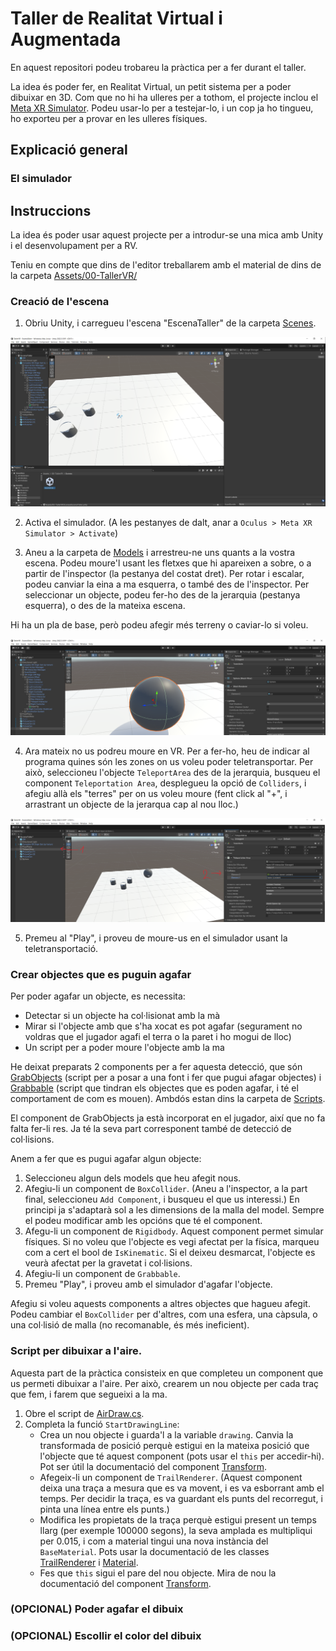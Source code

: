 # Taller de Realitat Virtual i Augmentada
En aquest repositori podeu trobareu la pràctica per a fer durant el taller.

La idea és poder fer, en Realitat Virtual, un petit sistema per a poder dibuixar en 3D. Com que no hi ha ulleres per a tothom, el projecte inclou el [Meta XR Simulator](https://developer.oculus.com/documentation/unity/xrsim-intro/). Podeu usar-lo per a testejar-lo, i un cop ja ho tingueu, ho exporteu per a provar en les ulleres físiques.

## Explicació general

### El simulador

## Instruccions
La idea és poder usar aquest projecte per a introdur-se una mica amb Unity i el desenvolupament per a RV.

Teniu en compte que dins de l'editor treballarem amb el material de dins de la carpeta [Assets/00-TallerVR/](./TallerVR/Assets/00-TallerVR/)

### Creació de l'escena
1. Obriu Unity, i carregueu l'escena "EscenaTaller" de la carpeta [Scenes](./TallerVR/Assets/00-TallerVR/Scenes/).

![](./Images/01-SeleccioEscena.png)

2. Activa el simulador. (A les pestanyes de dalt, anar a `Oculus > Meta XR Simulator > Activate`)

3. Aneu a la carpeta de [Models](./TallerVR/Assets/00-TallerVR/Models/) i arrestreu-ne uns quants a la vostra escena. Podeu moure'l usant les fletxes que hi apareixen a sobre, o a partir de l'inspector (la pestanya del costat dret). Per rotar i escalar, podeu canviar la eina a ma esquerra, o també des de l'inspector. Per seleccionar un objecte, podeu fer-ho des de la jerarquia (pestanya esquerra), o des de la mateixa escena.

Hi ha un pla de base, però podeu afegir més terreny o caviar-lo si voleu.

![](./Images/02-ObjEnEscena.png)

4. Ara mateix no us podreu moure en VR. Per a fer-ho, heu de indicar al programa quines són les zones on us voleu poder teletransportar. Per això, seleccioneu l'objecte `TeleportArea` des de la jerarquia, busqueu el component `Teleportation Area`, desplegueu la opció de `Colliders`, i afegiu allà els "terres" per on us voleu moure (fent click al "+", i arrastrant un objecte de la jerarqua cap al nou lloc.)

![](./Images/03-SetTerrain.png)

5. Premeu al "Play", i proveu de moure-us en el simulador usant la teletransportació.

### Crear objectes que es puguin agafar
Per poder agafar un objecte, es necessita:
- Detectar si un objecte ha col·lisionat amb la mà
- Mirar si l'objecte amb que s'ha xocat es pot agafar (segurament no voldras que el jugador agafi el terra o la paret i ho mogui de lloc)
- Un script per a poder moure l'objecte amb la ma

He deixat preparats 2 components per a fer aquesta detecció, que són [GrabObjects](./TallerVR/Assets/00-TallerVR/Scripts/GrabObjects.cs) (script per a posar a una font i fer que pugui afagar objectes) i [Grabbable](./TallerVR/Assets/00-TallerVR/Scripts/Grabbable.cs) (script que tindran els objectes que es poden agafar, i té el comportament de com es mouen). Ambdós estan dins la carpeta de [Scripts](./TallerVR/Assets/00-TallerVR/Scripts/). 

El component de GrabObjects ja està incorporat en el jugador, així que no fa falta fer-li res. Ja té la seva part corresponent també de detecció de col·lisions.

Anem a fer que es pugui agafar algun objecte:
1. Seleccioneu algun dels models que heu afegit nous.
2. Afegiu-li un component de `BoxCollider`. (Aneu a l'inspector, a la part final, seleccioneu `Add Component`, i busqueu el que us interessi.) En principi ja s'adaptarà sol a les dimensions de la malla del model. Sempre el podeu modificar amb les opcións que té el component.
3. Afegu-li un component de `Rigidbody`. Aquest component permet simular físiques. Si no voleu que l'objecte es vegi afectat per la física, marqueu com a cert el bool de `IsKinematic`. Si el deixeu desmarcat, l'objecte es veurà afectat per la gravetat i col·lisions.
4. Afegiu-li un component de `Grabbable`.
5. Premeu "Play", i proveu amb el simulador d'agafar l'objecte.

Afegiu si voleu aquests components a altres objectes que hagueu afegit. Podeu cambiar el `BoxCollider` per d'altres, com una esfera, una càpsula, o una col·lisió de malla (no recomanable, és més ineficient).



### Script per dibuixar a l'aire.
Aquesta part de la pràctica consisteix en que completeu un component que us permeti dibuixar a l'aire. Per això, crearem un nou objecte per cada traç que fem, i farem que segueixi a la ma.

1. Obre el script de [AirDraw.cs](./TallerVR/Assets/00-TallerVR/Scripts/AirDraw.cs).
2. Completa la funció `StartDrawingLine`:
    - Crea un nou objecte i guarda'l a la variable `drawing`. Canvia la transformada de posició perquè estigui en la mateixa posició que l'objecte que té aquest component (pots usar el `this` per accedir-hi). Pot ser útil la documentació del component [Transform](https://docs.unity3d.com/ScriptReference/Transform.html).
    - Afegeix-li un component de `TrailRenderer`. (Aquest component deixa una traça a mesura que es va movent, i es va esborrant amb el temps. Per decidir la traça, es va guardant els punts del recorregut, i pinta una línea entre els punts.)
    - Modifica les propietats de la traça perquè estigui present un temps llarg (per exemple 100000 segons), la seva amplada es multipliqui per 0.015, i com a material tingui una nova instància del `BaseMaterial`. Pots usar la documentació de les classes [TrailRenderer](https://docs.unity3d.com/ScriptReference/TrailRenderer.html) i [Material](https://docs.unity3d.com/ScriptReference/Material.html).
    - Fes que `this` sigui el pare del nou objecte. Mira de nou la documentació del component [Transform](https://docs.unity3d.com/ScriptReference/Transform.html).

### (OPCIONAL) Poder agafar el dibuix
### (OPCIONAL) Escollir el color del dibuix